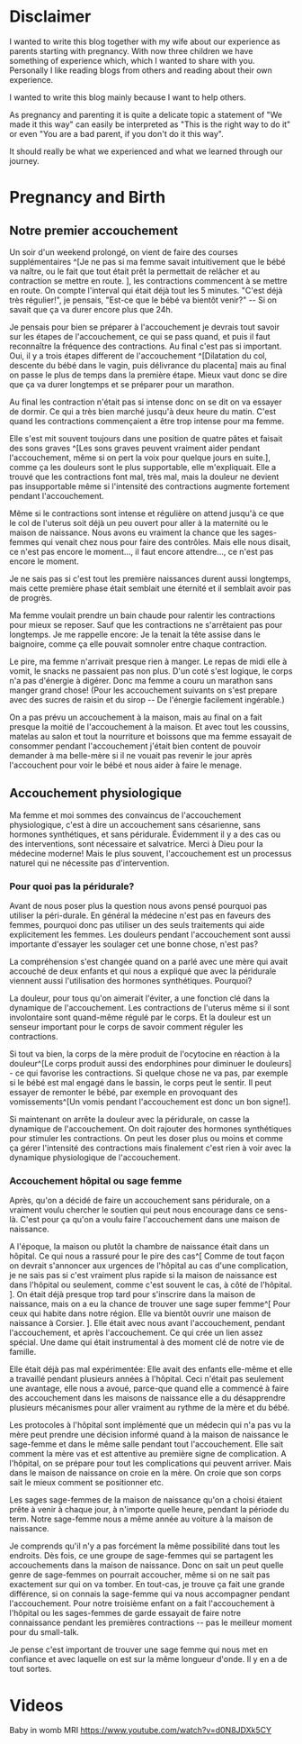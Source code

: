 
# Disclaimer 

I wanted to write this blog together with my wife about our experience as parents starting with pregnancy. 
With now three children we have something of experience which, which I wanted to share with you.
Personally I like reading blogs from others and reading about their own experience.


I wanted to write this blog mainly because I want to help others.

As pregnancy and parenting it is quite a delicate topic a statement of "We made it this way" can easily be interpreted as "This is the right way to do it" or even "You are a bad parent, if you don't do it this way".


It should really be what we experienced and what we learned through our journey.



# Pregnancy and Birth

## Notre premier accouchement

<!-- Some more introduction-->

Un soir d'un weekend prolongé, on vient de faire des courses supplémentaires
^[Je ne pas si ma femme savait intuitivement que le bébé va naître,
ou le fait que tout était prêt la permettait de relâcher et au contraction se mettre en route. ],
les contractions commencent à se mettre en route.
On compte l'interval qui était déjà tout les 5 minutes. 
"C'est déjà très régulier!", je pensais, "Est-ce que le bébé va bientôt venir?" 
-- Si on savait que ça va durer encore plus que 24h.

Je pensais pour bien se préparer à l'accouchement je devrais tout savoir sur les étapes de l'accouchement,
ce qui se pass quand, et puis il faut reconnaître la fréquence des contractions.
Au final c'est pas si important. 
Oui, il y a trois étapes different de l'accouchement
^[Dilatation du col, descente du bébé dans le vagin, puis délivrance du placenta]
mais au final on passe le plus de temps dans la première étape. 
Mieux vaut donc se dire que ça va durer longtemps et se préparer pour un marathon. 

Au final les contraction n'était pas si intense donc on se dit on va essayer de dormir.
Ce qui a  très bien marché jusqu'à deux heure du matin. 
C'est quand les contractions commençaient a être trop intense pour ma femme.


Elle s'est mit souvent toujours dans une position de quatre pâtes et faisait des sons graves
^[Les sons graves peuvent vraiment aider pendant l'accouchement, même si on pert la voix pour quelque jours en suite.],
comme ça les douleurs sont le plus supportable, elle m'expliquait.
Elle a trouvé que les contractions font mal, très mal, mais la douleur ne devient pas insupportable même si l'intensité des contractions augmente fortement pendant l'accouchement. 

Même si le contractions sont intense et régulière on attend jusqu'à ce que le col de l'uterus soit déjà un peu ouvert pour aller à la maternité ou le maison de naissance.
Nous avons eu vraiment la chance que les sages-femmes qui venait chez nous pour faire des contrôles.
Mais elle nous disait, ce n'est pas encore le moment..., il faut encore attendre..., ce n'est pas encore le moment. 

Je ne sais pas si c'est tout les première naissances durent aussi longtemps, mais cette première phase était semblait une éternité 
et il semblait avoir pas de progrès. 

Ma femme voulait prendre un bain chaude pour ralentir les contractions pour mieux se reposer.
Sauf que les contractions ne s'arrêtaient pas pour longtemps.
Je me rappelle encore: Je la tenait la tête assise dans le baignoire, comme ça elle pouvait somnoler entre chaque contraction. 

Le pire, ma femme n'arrivait presque rien à manger. Le repas de midi elle à vomit, le snacks ne passaient pas non plus.
D'un coté s'est logique, le corps n'a pas d'énergie à digérer.
Donc ma femme a couru un marathon sans manger grand chose!
(Pour les accouchement suivants on s'est prepare avec des sucres de raisin et du sirop
-- De l'énergie facilement ingérable.)

On a pas prévu un accouchement à la maison, mais au final on a fait presque la moitié de l'accouchement à la maison. 
Et avec tout les coussins, matelas au salon et tout la nourriture et boissons que ma femme essayait de consommer pendant l'accouchement j'était bien content de pouvoir demander à ma belle-mère si il ne vouait pas revenir le jour après l'accouchent pour voir le bébé et nous aider à faire le menage. 

<!--
on a aussi appris pour la deuxième accouchement d'essayer de faire différentes positions de...

bord de l'océan qui sont vraiment énormes qui pourraient nous...
ouais nous enlever...
mais qui nous ramènent toujours à la...
bord de la mer...
on peut aussi s'imaginer que Jésus est là avec chaque contraction et puis vraiment...
les contractions peuvent nous éloigner complètement mais...
voilà...
ça revient toujours donc vraiment les contractions qui sont douloureuses mais qui...
qui passent...
euh...
entre les contractions c'est aussi bénéfique de bouger quelque chose que...



tous les déchirures normales...

Massages du perinée 


constipation
dates
supositoires


pour l'homme qui accompagne...
en effet de l'encourager...
de proposer différentes positions...

mais je m'ai aussi souvent pris des râteaux...

elle m'a juste refusé...


-->

## Accouchement physiologique

Ma femme et moi sommes des convaincus de l'accouchement physiologique, c'est à dire un accouchement sans césarienne, sans hormones synthétiques, et sans péridurale.
Évidemment il y a des cas ou des interventions, sont nécessaire et salvatrice.
Merci à Dieu pour la médecine moderne!
Mais le plus souvent, l'accouchement est un processus naturel qui ne nécessite pas d'intervention.



<!--

Il y a aussi des accouchements plus compliqués comme avec des jumeaux ou quand le bébé est en siège.
 une accouchement physiologique est possible.

-->

<!--
Dieu à fait le corps de la femme pour accoucher.


On attend avec impaciance une étude qui compare les accouchement dans les hopitaux avec les accouchement dans les maisons de naissance en Suisse romande.


Une étude qui compare les naissances effectuées dans des maisons de naissance en suisse-romande, avec des accouchements effectués dans les hopitaux en matchant les type de femmes. 

-->


### Pour quoi pas la péridurale?

Avant de nous poser plus la question nous avons pensé pourquoi pas utiliser la péri-durale.
En général la médecine n'est pas en faveurs des femmes, pourquoi donc pas utiliser un des  seuls traitements qui aide explicitement les femmes. Les douleurs pendant l'accouchement sont aussi importante d'essayer les soulager cet une bonne chose, n'est pas? 

La compréhension s'est changée quand on a parlé avec une mère qui avait accouché de deux enfants et qui nous a expliqué que avec la péridurale viennent aussi l'utilisation des hormones synthétiques. Pourquoi?


<!--
Personne sait exactement quand un bébé va naître mais quand tout est prêt le bébé commence à taper sur la paroi de l'uterus, qui cré un choc sur ces cellues, comme un choc électrique qui se transmet de cellule en cellule. 
-->

La douleur, pour tous qu'on aimerait l'éviter, a une fonction clé dans la dynamique de l'accouchement. 
Les contractions de l'uterus même si il sont involontaire sont quand-même régulé par le corps.
Et la douleur est un senseur important pour le corps de savoir comment réguler les contractions.

<!-- Read more about -->
Si tout va bien, la corps de la mère produit de l'ocytocine en réaction à la douleur^[Le corps produit aussi des endorphines pour diminuer le douleurs] - ce qui favorise les contractions.
Si quelque chose ne va pas, par exemple si le bébé est mal engagé dans le bassin,
le corps peut le sentir. Il peut essayer de remonter le bébé, par exemple en provoquant des vomissements^[Un vomis pendant l'accouchement est donc un bon signe!].

Si maintenant on arrête la douleur avec la péridurale,
on casse la dynamique de l'accouchement. 
On doit rajouter des hormones synthétiques pour stimuler les contractions.
On peut les doser plus ou moins et comme ça gérer l'intensité des contractions mais finalement c'est rien à voir avec la dynamique physiologique de l'accouchement.
<!--
Par ailleurs, je trouve intéressant que, selon la Bible, même dans un monde parfait comme le paradis, l'accouchement était déjà décrit comme une expérience douloureuse.
-->

### Accouchement hôpital ou sage femme  

Après, qu'on a décidé de faire un accouchement sans péridurale,
on a vraiment voulu chercher le soutien qui peut nous encourage dans ce sens-là.
C'est pour ça qu'on a voulu faire l'accouchement dans une maison de naissance.

A l'époque, la maison ou plutôt la chambre de naissance était dans un hôpital.
Ce qui nous a rassuré pour le pire des cas^[
    Comme de tout façon on devrait s'annoncer aux urgences de l'hôpital au cas d'une complication, je ne sais pas si c'est vraiment plus rapide si la maison de naissance est dans l'hôpital ou seulement, comme c'est souvent le cas, à côté de l'hôpital.
].
On était déjà presque trop tard pour s'inscrire dans la maison de naissance, mais on a eu la chance de trouver une sage super femme^[
    Pour ceux qui habite dans notre région.
    Elle va bientôt ouvrir une maison de naissance à Corsier.
]. 
Elle était avec nous avant l'accouchement, pendant l'accouchement, et après l'accouchement. 
Ce qui crée un lien assez spécial.
Une dame qui était instrumental à des moment clé de notre vie de famille. 

Elle était déjà pas mal expérimentée: Elle avait des enfants elle-même et elle a travaillé pendant plusieurs années à l'hôpital. 
Ceci n'était pas seulement une avantage, elle nous a avoué, parce-que quand elle a commencé à faire des accouchement dans les maisons de naissance elle a du désapprendre plusieurs mécanismes
 pour aller vraiment au rythme de la mère et du bébé.

Les protocoles à l'hôpital sont implémenté que un médecin qui n'a pas vu la mère peut prendre une décision informé quand à la maison de naissance le sage-femme et dans le même salle pendant tout l'accouchement.
Elle sait comment la mère vas et est attentive au première signe de complication.
A l'hôpital, on se prépare pour tout les complications qui peuvent arriver.
Mais dans le maison de naissance on croie en la mère. On croie que son corps sait le mieux comment se positionner etc.

Les sages sage-femmes de la maison de naissance qu'on a choisi étaient prête à venir à chaque jour, à n'importe quelle heure, pendant la période du term.
Notre sage-femme nous a même année au voiture à la maison de naissance.

Je comprends qu'il n'y a pas forcément la même possibilité dans tout les endroits.
Dès fois, ce une groupe de sage-femmes qui se partagent les accouchements dans la maison de naissance.
Donc on sait un peut quelle genre de sage-femmes on pourrait accoucher, même si on ne sait pas exactement sur qui on va tomber.
En tout-cas, je trouve ça fait une grande différence, si on connais la sage-femme qui va nous accompagner pendant l'accouchement. 
Pour notre troisième enfant on a fait l'accouchement à l'hôpital ou les sages-femmes de garde essayait de faire notre connaissance pendant les premières contractions -- pas le meilleur moment pour du small-talk.  

Je pense c'est  important de trouver une sage femme qui nous met en confiance et avec 
laquelle on est sur la même longueur d'onde. Il y en a de tout sortes.





<!-- 
## 3ème accouchment à l'hopital 
Pour notre troisième enfant on est allé faire l'accouchement à l'hôpital, car notre sage femme avait quitté la maison de naissance et qu'on était pas convaincu de faire l'accouchement à la maison.

Pas le même comprehension de naissance physiologique. 

Iterrogatoire, pas pu visiter les salles. 

oxytocin synthetique


s sont sous la responsabilité d'un médecin, ils sont toujours un peu inquiets, ouais, inquiets ou vraiment attentifs de tout faire juste.


Même si les hôpitaux dans notre région sont très bien et ont un taux de césarienne le plus bas de la Suisse
 bien équipé pour les accouchements physiologiques,




Mais j'ai l'impression qu'on m'a vécu aussi, pour la troisième fois on a vécu l'accouchement à l'hôpital.

Il y a quand même quelques différences qui nous ont l'impression que ça simplifie l'accouchement.


-->








# Videos

Baby in womb MRI https://www.youtube.com/watch?v=d0N8JDXk5CY